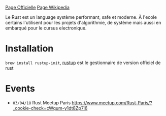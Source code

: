 <!-- TITLE: Rust -->
<!-- SUBTITLE: A quick summary of Rust -->

[Page Officielle](https://www.rust-lang.org/en-US/)
[Page Wikipedia](https://en.wikipedia.org/wiki/Rust_(programming_language))

Le Rust est un language système performant, safe et moderne. À l'ecole certains l'utilisent pour les projets d'algorithmie, de système mais aussi en embarqué pour le cursus electronique.
# Installation
`brew install rustup-init`, [rustup](https://rustup.rs/) est le gestionnaire de version officiel de rust
# Events
- `03/04/18` Rust Meetup Paris https://www.meetup.com/Rust-Paris/?_cookie-check=cWqum-y1dt8Zp7i6